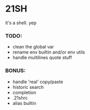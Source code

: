 # 21SH #

it's a shell. yep

### TODO: ###

* clean the global var
* rename env builtin and/or env utils
* handle multilines quote stuff

### BONUS: ###

* handle 'real' copy/paste
* historic search
* completion
* .21shrc
* alias builtin
